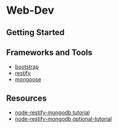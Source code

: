 Web-Dev
=======

## Getting Started

## Frameworks and Tools
* [bootstrap](https://github.com/twbs/bootstrap)
* [restify](https://github.com/restify/node-restify)
* [mongoose](https://github.com/Automattic/mongoose)

## Resources
* [node-restify-mongodb tutorial](http://blog.getstream.io/depth-guide-building-rest-api-node-js-restify-mongodb)
* [node-restify-mongodb optional-tutorial](http://techforgeek.com/2015/01/create-rest-api-using-node-js-mongoose-restify)
